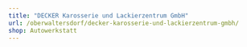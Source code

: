 ```yaml
---
title: "DECKER Karosserie und Lackierzentrum GmbH"
url: /oberwaltersdorf/decker-karosserie-und-lackierzentrum-gmbh/
shop: Autowerkstatt
---
```

